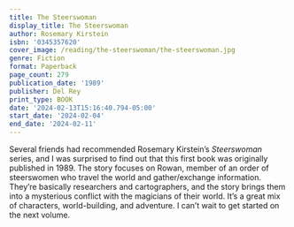 ```yaml
---
title: The Steerswoman
display_title: The Steerswoman
author: Rosemary Kirstein
isbn: '0345357620'
cover_image: /reading/the-steerswoman/the-steerswoman.jpg
genre: Fiction
format: Paperback
page_count: 279
publication_date: '1989'
publisher: Del Rey
print_type: BOOK
date: '2024-02-13T15:16:40.794-05:00'
start_date: '2024-02-04'
end_date: '2024-02-11'
---
```


Several friends had recommended Rosemary Kirstein’s *Steerswoman* series, and I was surprised to find out that this first book was originally published in 1989. The story focuses on Rowan, member of an order of steerswomen who travel the world and gather/exchange information. They’re basically researchers and cartographers, and the story brings them into a mysterious conflict with the magicians of their world. It’s a great mix of characters, world-building, and adventure. I can’t wait to get started on the next volume.
